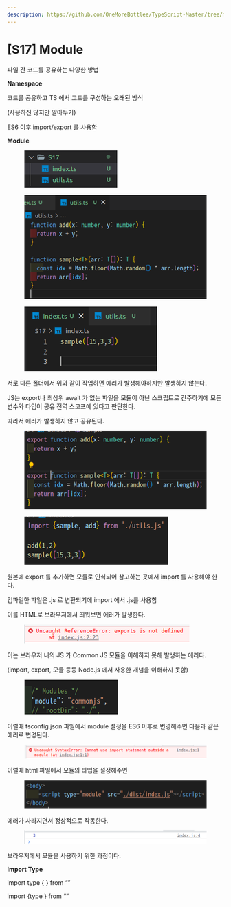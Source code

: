 ```yaml
---
description: https://github.com/OneMoreBottlee/TypeScript-Master/tree/main/S17
---
```


# \[S17] Module

파일 간 코드를 공유하는 다양한 방법



**Namespace**

코드를 공유하고 TS 에서 고드를 구성하는 오래된 방식

(사용하진 않지만 알아두기)

ES6 이후 import/export 를 사용함



**Module**

<figure><img src="../../../.gitbook/assets/image (16).png" alt=""><figcaption></figcaption></figure>

<figure><img src="../../../.gitbook/assets/image (75).png" alt=""><figcaption></figcaption></figure>

<figure><img src="../../../.gitbook/assets/image (159).png" alt=""><figcaption></figcaption></figure>

서로 다른 폴더에서 위와 같이 작업하면 에러가 발생해야하지만 발생하지 않는다.

JS는 export나 최상위 await 가 없는 파일을 모듈이 아닌 스크립트로 간주하기에 모든 변수와 타입이 공유 전역 스코프에 있다고 판단한다.

따라서 에러가 발생하지 않고 공유된다.

<figure><img src="../../../.gitbook/assets/image (161).png" alt=""><figcaption></figcaption></figure>

<figure><img src="../../../.gitbook/assets/image (34).png" alt=""><figcaption></figcaption></figure>

원본에 export 를 추가하면 모듈로 인식되어 참고하는 곳에서 import 를 사용해야 한다.

컴파일한 파일은 .js 로 변환되기에 import 에서 .js를 사용함



이를 HTML로 브라우저에서 띄워보면 에러가 발생한다.

<figure><img src="../../../.gitbook/assets/image (7).png" alt=""><figcaption></figcaption></figure>

이는 브라우저 내의 JS 가 Common JS 모듈을 이해하지 못해 발생하는 에러다.

(import, export, 모듈 등등 Node.js 에서 사용한 개념을 이해하지 못함)

<figure><img src="../../../.gitbook/assets/image (57).png" alt=""><figcaption></figcaption></figure>

이럴때 tsconfig.json 파일에서 module 설정을 ES6 이후로 변경해주면 다음과 같은 에러로 변경된다.

<figure><img src="../../../.gitbook/assets/image (4).png" alt=""><figcaption></figcaption></figure>

이럴때 html 파일에서 모듈의 타입을 설정해주면

<figure><img src="../../../.gitbook/assets/image (9).png" alt=""><figcaption></figcaption></figure>

에러가 사라지면서 정상적으로 작동한다.

<figure><img src="../../../.gitbook/assets/image (93).png" alt=""><figcaption></figcaption></figure>

브라우저에서 모듈을 사용하기 위한 과정이다.



**Import Type**

import type { } from “”

import {type } from “”
